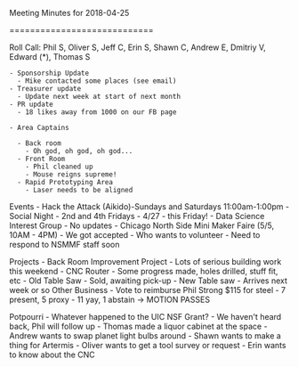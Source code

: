 Meeting Minutes for 2018-04-25

============================

Roll Call: Phil S, Oliver S, Jeff C, Erin S, Shawn C, Andrew E, Dmitriy V, Edward (*), Thomas S

    - Sponsorship Update
      - Mike contacted some places (see email)
    - Treasurer update 
      - Update next week at start of next month
    - PR update
      - 18 likes away from 1000 on our FB page

    - Area Captains

      - Back room
        - Oh god, oh god, oh god...
      - Front Room
        - Phil cleaned up
        - Mouse reigns supreme!
      - Rapid Prototyping Area
        - Laser needs to be aligned
       
Events
    - Hack the Attack (Aikido)-Sundays and Saturdays 11:00am-1:00pm
    - Social Night - 2nd and 4th Fridays
       - 4/27 - this Friday!
    - Data Science Interest Group
        - No updates
    - Chicago North Side Mini Maker Faire (5/5, 10AM - 4PM)
        - We got accepted
        - Who wants to volunteer
        - Need to respond to NSMMF staff soon

Projects
    - Back Room Improvement Project
        - Lots of serious building work this weekend
    - CNC Router
        - Some progress made, holes drilled, stuff fit, etc
    - Old Table Saw
        - Sold, awaiting pick-up
    - New Table saw
        - Arrives next week or so
Other Business
    - Vote to reimburse Phil Strong $115 for steel
        - 7 present, 5 proxy
        - 11 yay, 1 abstain -> MOTION PASSES

Potpourri
    - Whatever happened to the UIC NSF Grant?
        - We haven't heard back, Phil will follow up
    - Thomas made a liquor cabinet at the space
    - Andrew wants to swap planet light bulbs around
    - Shawn wants to make a thing for Artermis
    - Oliver wants to get a tool survey or request
    - Erin wants to know about the CNC
